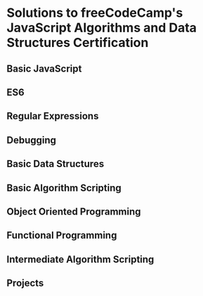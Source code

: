 # Solutions to freeCodeCamp's JavaScript Algorithms and Data Structures Certification

## Basic JavaScript

## ES6

## Regular Expressions

## Debugging 

## Basic Data Structures

## Basic Algorithm Scripting

## Object Oriented Programming

## Functional Programming

## Intermediate Algorithm Scripting

## Projects

